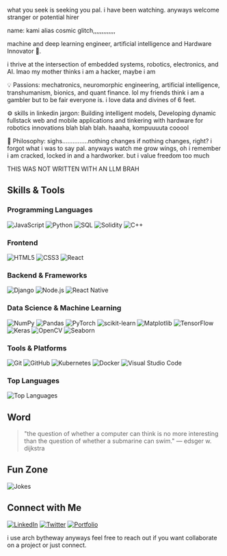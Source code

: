 what you seek is seeking you pal. i have been watching. anyways welcome stranger or potential hirer

name: kami  alias  cosmic  glitch,,,,,,,,,,,,,

machine and deep learning engineer, artificial intelligence and Hardware Innovator 🚀.

i thrive at the intersection of embedded systems, robotics, electronics, and AI. lmao my mother thinks i am a hacker, maybe i am

💡 Passions: mechatronics, neuromorphic engineering, artificial intelligence, transhumanism, bionics, and quant finance. lol  my friends think  i am a gambler but to be fair everyone is. i love data and divines of 6 feet.

⚙️ skills in linkedin jargon: Building intelligent models, Developing dynamic fullstack web and mobile applications and tinkering with hardware for robotics innovations blah blah blah. haaaha, kompuuuuta cooool

🎯 Philosophy: sighs...............nothing changes if nothing changes, right?  i forgot what i  was to say pal. anyways watch me grow wings, oh i remember i am cracked, locked in and a hardworker. but i value freedom too much

THIS  WAS  NOT  WRITTEN  WITH  AN  LLM  BRAH

## Skills & Tools

### Programming Languages
![JavaScript](https://img.shields.io/badge/JavaScript-323330?style=for-the-badge&logo=javascript&logoColor=F7DF1E)
![Python](https://img.shields.io/badge/Python-3670A0?style=for-the-badge&logo=python&logoColor=ffdd54)
![SQL](https://img.shields.io/badge/SQL-003B57?style=for-the-badge&logo=postgresql&logoColor=white)
![Solidity](https://img.shields.io/badge/Solidity-363636?style=for-the-badge&logo=solidity&logoColor=white)
![C++](https://img.shields.io/badge/C%2B%2B-00599C?style=for-the-badge&logo=c%2B%2B&logoColor=white)

### Frontend
![HTML5](https://img.shields.io/badge/HTML5-E34F26?style=for-the-badge&logo=html5&logoColor=white)
![CSS3](https://img.shields.io/badge/CSS3-1572B6?style=for-the-badge&logo=css3&logoColor=white)
![React](https://img.shields.io/badge/React-20232A?style=for-the-badge&logo=react&logoColor=61DAFB)

### Backend & Frameworks
![Django](https://img.shields.io/badge/Django-092E20?style=for-the-badge&logo=django&logoColor=white)
![Node.js](https://img.shields.io/badge/Node.js-43853D?style=for-the-badge&logo=node.js&logoColor=white)
![React Native](https://img.shields.io/badge/React%20Native-20232A?style=for-the-badge&logo=react&logoColor=61DAFB)

### Data Science & Machine Learning
![NumPy](https://img.shields.io/badge/NumPy-013243?style=for-the-badge&logo=numpy&logoColor=white)
![Pandas](https://img.shields.io/badge/Pandas-150458?style=for-the-badge&logo=pandas&logoColor=white)
![PyTorch](https://img.shields.io/badge/PyTorch-EE4C2C?style=for-the-badge&logo=pytorch&logoColor=white)
![scikit-learn](https://img.shields.io/badge/scikit--learn-F7931E?style=for-the-badge&logo=scikit-learn&logoColor=white)
![Matplotlib](https://img.shields.io/badge/Matplotlib-007ACC?style=for-the-badge&logo=python&logoColor=white)
![TensorFlow](https://img.shields.io/badge/TensorFlow-FF6F00?style=for-the-badge&logo=tensorflow&logoColor=white)
![Keras](https://img.shields.io/badge/Keras-D00000?style=for-the-badge&logo=keras&logoColor=white)
![OpenCV](https://img.shields.io/badge/OpenCV-5C3EE8?style=for-the-badge&logo=opencv&logoColor=white)
![Seaborn](https://img.shields.io/badge/Seaborn-0769AD?style=for-the-badge&logo=seaborn&logoColor=white)

### Tools & Platforms
![Git](https://img.shields.io/badge/Git-F05032?style=for-the-badge&logo=git&logoColor=white)
![GitHub](https://img.shields.io/badge/GitHub-181717?style=for-the-badge&logo=github&logoColor=white)
![Kubernetes](https://img.shields.io/badge/Kubernetes-326CE5?style=for-the-badge&logo=kubernetes&logoColor=white)
![Docker](https://img.shields.io/badge/Docker-2496ED?style=for-the-badge&logo=docker&logoColor=white)
![Visual Studio Code](https://img.shields.io/badge/VS%20Code-0078D4?style=for-the-badge&logo=visual-studio-code&logoColor=white)

### Top Languages
![Top Languages](https://github-readme-stats.vercel.app/api/top-langs/?username=kamijoseph&layout=compact&theme=radical)

## Word
> "the question of whether a computer can think is no more interesting than the question of whether a submarine can swim."
— edsger w. dijkstra

## Fun Zone
![Jokes](https://readme-jokes.vercel.app/api)


## Connect with Me
[![LinkedIn](https://img.shields.io/badge/LinkedIn-0077B5?style=for-the-badge&logo=linkedin&logoColor=white)](https://linkedin.com/in/kamijoseph)
[![Twitter](https://img.shields.io/badge/Twitter-1DA1F2?style=for-the-badge&logo=twitter&logoColor=white)](https://twitter.com/thestringglitch)
[![Portfolio](https://img.shields.io/badge/Portfolio-000000?style=for-the-badge&logo=About.me&logoColor=white)](https://yourportfolio.com)

i use arch bytheway anyways feel free to reach out if you want  collaborate on a project or just connect.
